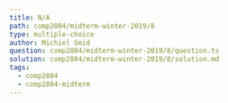 ```yaml
---
title: N/A
path: comp2804/midterm-winter-2019/8
type: multiple-choice
author: Michiel Smid
question: comp2804/midterm-winter-2019/8/question.ts
solution: comp2804/midterm-winter-2019/8/solution.md
tags:
  - comp2804
  - comp2804-midterm
---
```

